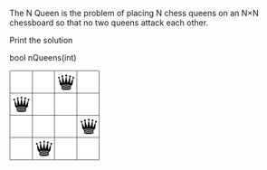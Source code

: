 The N Queen is the problem of placing N chess queens on an N×N chessboard
so that no two queens attack each other.

Print the solution

bool nQueens(int)


![Queens 4x4](https://github.com/jitware/ProgrammingExercises/blob/main/exercises/recursion/nQueens/queen4x4.png)